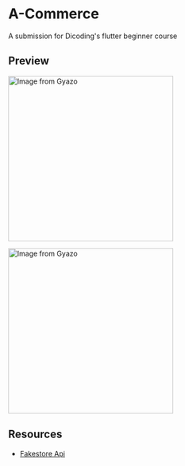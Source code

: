 # A-Commerce

A submission for Dicoding's flutter beginner course

## Preview

<a href="https://gyazo.com/41dd980b969c5e0bc48dd73f9ca871ef"><img src="https://i.gyazo.com/41dd980b969c5e0bc48dd73f9ca871ef.gif" alt="Image from Gyazo" width="332"/></a>

<a href="https://gyazo.com/7e54c6c219852cd55e5d68695c9f0dd5"><img src="https://i.gyazo.com/7e54c6c219852cd55e5d68695c9f0dd5.gif" alt="Image from Gyazo" width="332"/></a>

## Resources
- [Fakestore Api](https://fakestoreapi.com/)
